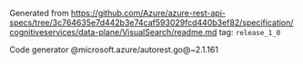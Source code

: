 Generated from https://github.com/Azure/azure-rest-api-specs/tree/3c764635e7d442b3e74caf593029fcd440b3ef82/specification/cognitiveservices/data-plane/VisualSearch/readme.md tag: `release_1_0`

Code generator @microsoft.azure/autorest.go@~2.1.161

